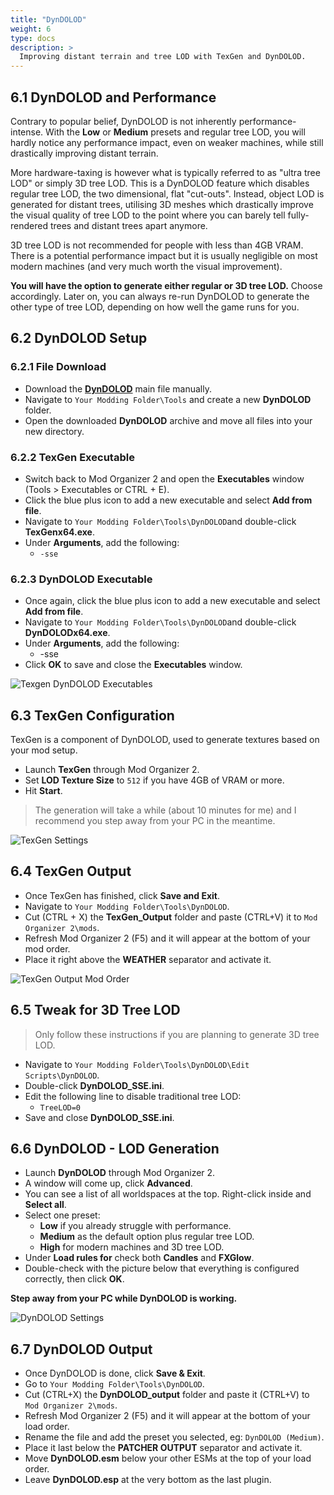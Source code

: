 ```yaml
---
title: "DynDOLOD"
weight: 6
type: docs
description: >
  Improving distant terrain and tree LOD with TexGen and DynDOLOD.
---
```


## 6.1 DynDOLOD and Performance

Contrary to popular belief, DynDOLOD is not inherently performance-intense. With the **Low** or **Medium** presets and regular tree LOD, you will hardly notice any performance impact, even on weaker machines, while still drastically improving distant terrain.

More hardware-taxing is however what is typically referred to as "ultra tree LOD" or simply 3D tree LOD. This is a DynDOLOD feature which disables regular tree LOD, the two dimensional, flat "cut-outs". Instead, object LOD is generated for distant trees, utilising 3D meshes which drastically improve the visual quality of tree LOD to the point where you can barely tell fully-rendered trees and distant trees apart anymore.

3D tree LOD is not recommended for people with less than 4GB VRAM. There is a potential performance impact but it is usually negligible on most modern machines (and very much worth the visual improvement).

**You will have the option to generate either regular or 3D tree LOD.** Choose accordingly. Later on, you can always re-run DynDOLOD to generate the other type of tree LOD, depending on how well the game runs for you.

## 6.2 DynDOLOD Setup

### 6.2.1 File Download

* Download the [**DynDOLOD**](https://www.nexusmods.com/skyrimspecialedition/mods/32382) main file manually.
* Navigate to `Your Modding Folder\Tools` and create a new **DynDOLOD** folder.
* Open the downloaded **DynDOLOD** archive and move all files into your new directory.

### 6.2.2 TexGen Executable

* Switch back to Mod Organizer 2 and open the **Executables** window (Tools > Executables or CTRL + E).
* Click the blue plus icon to add a new executable and select **Add from file**.
* Navigate to `Your Modding Folder\Tools\DynDOLOD`and double-click **TexGenx64.exe**.
* Under **Arguments**, add the following:
  * `-sse`

### 6.2.3 DynDOLOD Executable

* Once again, click the blue plus icon to add a new executable and select **Add from file**.
* Navigate to `Your Modding Folder\Tools\DynDOLOD`and double-click **DynDOLODx64.exe**.
* Under **Arguments**, add the following:
  * -sse
* Click **OK** to save and close the **Executables** window.

![Texgen DynDOLOD Executables](/Pictures/finalisation/texgen_dyndolod_executables.png)

## 6.3 TexGen Configuration

TexGen is a component of DynDOLOD, used to generate textures based on your mod setup.

* Launch **TexGen** through Mod Organizer 2.
* Set **LOD Texture Size** to `512` if you have 4GB of VRAM or more.
* Hit **Start**.

> The generation will take a while (about 10 minutes for me) and I recommend you step away from your PC in the meantime.

![TexGen Settings](/Pictures/finalisation/texgen_settings.png)

## 6.4 TexGen Output

* Once TexGen has finished, click **Save and Exit**.
* Navigate to `Your Modding Folder\Tools\DynDOLOD`.
* Cut (CTRL + X) the **TexGen_Output** folder and paste (CTRL+V) it to `Mod Organizer 2\mods`.
* Refresh Mod Organizer 2 (F5) and it will appear at the bottom of your mod order.
* Place it right above the **WEATHER** separator and activate it.

![TexGen Output Mod Order](/Pictures/finalisation/texgen_mod_order.png)

## 6.5 Tweak for 3D Tree LOD

> Only follow these instructions if you are planning to generate 3D tree LOD.

- Navigate to `Your Modding Folder\Tools\DynDOLOD\Edit Scripts\DynDOLOD`.
- Double-click **DynDOLOD_SSE.ini**.
- Edit the following line to disable traditional tree LOD:
  * `TreeLOD=0`
- Save and close **DynDOLOD_SSE.ini**.

## 6.6 DynDOLOD - LOD Generation

* Launch **DynDOLOD** through Mod Organizer 2.
* A window will come up, click **Advanced**.
* You can see a list of all worldspaces at the top. Right-click inside and **Select all**.
* Select one preset:
  * **Low** if you already struggle with performance.
  * **Medium** as the default option plus regular tree LOD.
  * **High** for modern machines and 3D tree LOD.
* Under **Load rules for** check both **Candles** and **FXGlow**.
* Double-check with the picture below that everything is configured correctly, then click **OK**.

**Step away from your PC while DynDOLOD is working.**

![DynDOLOD Settings](/Pictures/finalisation/dyndolod_settings.png)

## 6.7 DynDOLOD Output

* Once DynDOLOD is done, click **Save & Exit**.
* Go to `Your Modding Folder\Tools\DynDOLOD`.
* Cut (CTRL+X) the **DynDOLOD_output** folder and paste it (CTRL+V) to `Mod Organizer 2\mods`.
* Refresh Mod Organizer 2 (F5) and it will appear at the bottom of your load order.
* Rename the file and add the preset you selected, eg: `DynDOLOD (Medium)`.
* Place it last below the **PATCHER OUTPUT** separator and activate it.
* Move **DynDOLOD.esm** below your other ESMs at the top of your load order.
* Leave **DynDOLOD.esp** at the very bottom as the last plugin.